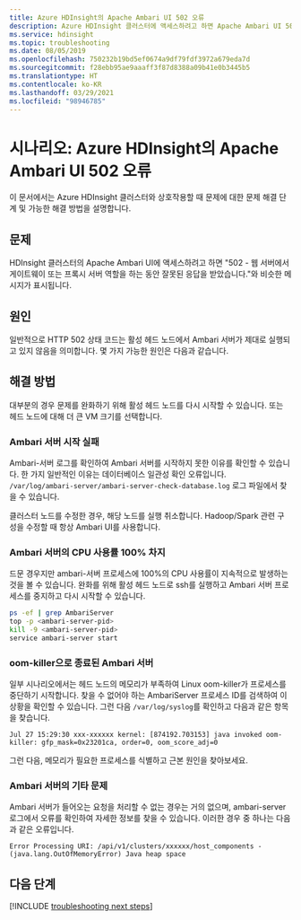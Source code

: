 ```yaml
---
title: Azure HDInsight의 Apache Ambari UI 502 오류
description: Azure HDInsight 클러스터에 액세스하려고 하면 Apache Ambari UI 502 오류가 발생합니다
ms.service: hdinsight
ms.topic: troubleshooting
ms.date: 08/05/2019
ms.openlocfilehash: 750232b19bd5ef0674a9df79fdf3972a679eda7d
ms.sourcegitcommit: f28ebb95ae9aaaff3f87d8388a09b41e0b3445b5
ms.translationtype: HT
ms.contentlocale: ko-KR
ms.lasthandoff: 03/29/2021
ms.locfileid: "98946785"
---
```

# <a name="scenario-apache-ambari-ui-502-error-in-azure-hdinsight"></a>시나리오: Azure HDInsight의 Apache Ambari UI 502 오류

이 문서에서는 Azure HDInsight 클러스터와 상호작용할 때 문제에 대한 문제 해결 단계 및 가능한 해결 방법을 설명합니다.

## <a name="issue"></a>문제

HDInsight 클러스터의 Apache Ambari UI에 액세스하려고 하면 "502 - 웹 서버에서 게이트웨이 또는 프록시 서버 역할을 하는 동안 잘못된 응답을 받았습니다."와 비슷한 메시지가 표시됩니다.

## <a name="cause"></a>원인

일반적으로 HTTP 502 상태 코드는 활성 헤드 노드에서 Ambari 서버가 제대로 실행되고 있지 않음을 의미합니다. 몇 가지 가능한 원인은 다음과 같습니다.

## <a name="resolution"></a>해결 방법

대부분의 경우 문제를 완화하기 위해 활성 헤드 노드를 다시 시작할 수 있습니다. 또는 헤드 노드에 대해 더 큰 VM 크기를 선택합니다.

### <a name="ambari-server-failed-to-start"></a>Ambari 서버 시작 실패

Ambari-서버 로그를 확인하여 Ambari 서버를 시작하지 못한 이유를 확인할 수 있습니다. 한 가지 일반적인 이유는 데이터베이스 일관성 확인 오류입니다. `/var/log/ambari-server/ambari-server-check-database.log` 로그 파일에서 찾을 수 있습니다.

클러스터 노드를 수정한 경우, 해당 노드를 실행 취소합니다. Hadoop/Spark 관련 구성을 수정할 때 항상 Ambari UI를 사용합니다.

### <a name="ambari-server-taking-100-cpu-utilization"></a>Ambari 서버의 CPU 사용률 100% 차지

드문 경우지만 ambari-서버 프로세스에 100%의 CPU 사용률이 지속적으로 발생하는 것을 볼 수 있습니다. 완화를 위해 활성 헤드 노드로 ssh를 실행하고 Ambari 서버 프로세스를 중지하고 다시 시작할 수 있습니다.

```bash
ps -ef | grep AmbariServer
top -p <ambari-server-pid>
kill -9 <ambari-server-pid>
service ambari-server start
```

### <a name="ambari-server-killed-by-oom-killer"></a>oom-killer으로 종료된 Ambari 서버

일부 시나리오에서는 헤드 노드의 메모리가 부족하여 Linux oom-killer가 프로세스를 중단하기 시작합니다. 찾을 수 없어야 하는 AmbariServer 프로세스 ID를 검색하여 이 상황을 확인할 수 있습니다. 그런 다음 `/var/log/syslog`를 확인하고 다음과 같은 항목을 찾습니다.

```
Jul 27 15:29:30 xxx-xxxxxx kernel: [874192.703153] java invoked oom-killer: gfp_mask=0x23201ca, order=0, oom_score_adj=0
```

그런 다음, 메모리가 필요한 프로세스를 식별하고 근본 원인을 찾아보세요.

### <a name="other-issues-with-ambari-server"></a>Ambari 서버의 기타 문제

Ambari 서버가 들어오는 요청을 처리할 수 없는 경우는 거의 없으며, ambari-server 로그에서 오류를 확인하여 자세한 정보를 찾을 수 있습니다. 이러한 경우 중 하나는 다음과 같은 오류입니다.

```
Error Processing URI: /api/v1/clusters/xxxxxx/host_components - (java.lang.OutOfMemoryError) Java heap space
```

## <a name="next-steps"></a>다음 단계

[!INCLUDE [troubleshooting next steps](../../../includes/hdinsight-troubleshooting-next-steps.md)]